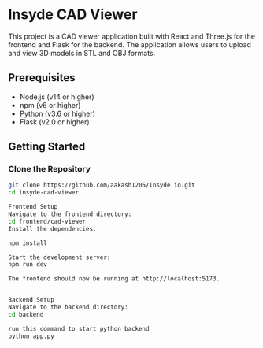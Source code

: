 # Insyde CAD Viewer

This project is a CAD viewer application built with React and Three.js for the frontend and Flask for the backend. The application allows users to upload and view 3D models in STL and OBJ formats.

## Prerequisites

- Node.js (v14 or higher)
- npm (v6 or higher)
- Python (v3.6 or higher)
- Flask (v2.0 or higher)

## Getting Started

### Clone the Repository

```bash
git clone https://github.com/aakash1205/Insyde.io.git
cd insyde-cad-viewer

Frontend Setup
Navigate to the frontend directory:
cd frontend/cad-viewer
Install the dependencies:

npm install

Start the development server:
npm run dev

The frontend should now be running at http://localhost:5173.


Backend Setup
Navigate to the backend directory:
cd backend

run this command to start python backend
python app.py
